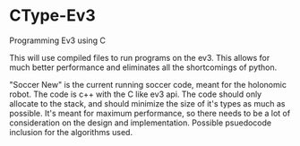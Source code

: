 # CType-Ev3
Programming Ev3 using C

This will use compiled files to run programs on the ev3. This allows for much better performance and eliminates all the shortcomings of python.

"Soccer New" is the current running soccer code, meant for the holonomic robot. The code is c++ with the C like ev3 api. The code should only allocate to the stack, and should minimize the size of it's types as much as possible. It's meant for maximum performance, so there needs to be a lot of consideration on the design and implementation. Possible psuedocode inclusion for the algorithms used.
